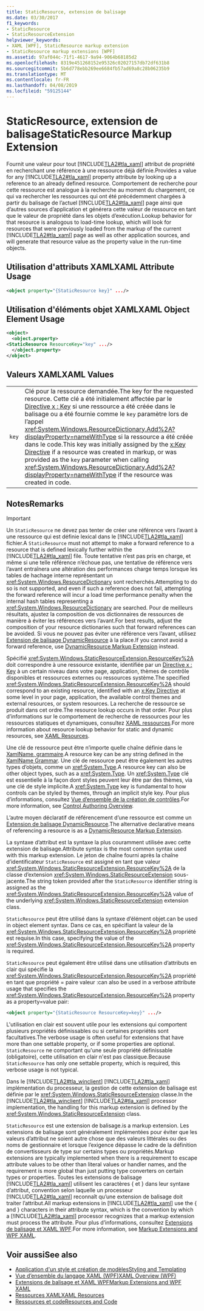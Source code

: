 ```yaml
---
title: StaticResource, extension de balisage
ms.date: 03/30/2017
f1_keywords:
- StaticResource
- StaticResourceExtension
helpviewer_keywords:
- XAML [WPF], StaticResource markup extension
- StaticResource markup extensions [WPF]
ms.assetid: 97af044c-71f1-4617-9a94-9064b68185d2
ms.openlocfilehash: 8319e451268152e95326c02027157db72df631b8
ms.sourcegitcommit: 5b6d778ebb269ee6684fb57ad69a8c28b06235b9
ms.translationtype: MT
ms.contentlocale: fr-FR
ms.lasthandoff: 04/08/2019
ms.locfileid: "59125144"
---
```

# <a name="staticresource-markup-extension"></a><span data-ttu-id="398f5-102">StaticResource, extension de balisage</span><span class="sxs-lookup"><span data-stu-id="398f5-102">StaticResource Markup Extension</span></span>
<span data-ttu-id="398f5-103">Fournit une valeur pour tout [!INCLUDE[TLA2#tla_xaml](../../../../includes/tla2sharptla-xaml-md.md)] attribut de propriété en recherchant une référence à une ressource déjà définie.</span><span class="sxs-lookup"><span data-stu-id="398f5-103">Provides a value for any [!INCLUDE[TLA2#tla_xaml](../../../../includes/tla2sharptla-xaml-md.md)] property attribute by looking up a reference to an already defined resource.</span></span> <span data-ttu-id="398f5-104">Comportement de recherche pour cette ressource est analogue à la recherche au moment du chargement, ce qui va rechercher les ressources qui ont été précédemment chargées à partir du balisage de l’actuel [!INCLUDE[TLA2#tla_xaml](../../../../includes/tla2sharptla-xaml-md.md)] page ainsi que d’autres sources d’application et générera cette valeur de ressource en tant que le valeur de propriété dans les objets d’exécution.</span><span class="sxs-lookup"><span data-stu-id="398f5-104">Lookup behavior for that resource is analogous to load-time lookup, which will look for resources that were previously loaded from the markup of the current [!INCLUDE[TLA2#tla_xaml](../../../../includes/tla2sharptla-xaml-md.md)] page as well as other application sources, and will generate that resource value as the property value in the run-time objects.</span></span>  
  
## <a name="xaml-attribute-usage"></a><span data-ttu-id="398f5-105">Utilisation d'attributs XAML</span><span class="sxs-lookup"><span data-stu-id="398f5-105">XAML Attribute Usage</span></span>  
  
```xml  
<object property="{StaticResource key}" .../>  
```  
  
## <a name="xaml-object-element-usage"></a><span data-ttu-id="398f5-106">Utilisation d'éléments objet XAML</span><span class="sxs-lookup"><span data-stu-id="398f5-106">XAML Object Element Usage</span></span>  
  
```xml  
<object>  
  <object.property>  
<StaticResource ResourceKey="key" .../>  
  </object.property>  
</object>  
```  
  
## <a name="xaml-values"></a><span data-ttu-id="398f5-107">Valeurs XAML</span><span class="sxs-lookup"><span data-stu-id="398f5-107">XAML Values</span></span>  
  
|||  
|-|-|  
|`key`|<span data-ttu-id="398f5-108">Clé pour la ressource demandée.</span><span class="sxs-lookup"><span data-stu-id="398f5-108">The key for the requested resource.</span></span> <span data-ttu-id="398f5-109">Cette clé a été initialement affectée par le [Directive x : Key](../../xaml-services/x-key-directive.md) si une ressource a été créée dans le balisage ou a été fournie comme le `key` paramètre lors de l’appel <xref:System.Windows.ResourceDictionary.Add%2A?displayProperty=nameWithType> si la ressource a été créée dans le code.</span><span class="sxs-lookup"><span data-stu-id="398f5-109">This key was initially assigned by the [x:Key Directive](../../xaml-services/x-key-directive.md) if a resource was created in markup, or was provided as the `key` parameter when calling <xref:System.Windows.ResourceDictionary.Add%2A?displayProperty=nameWithType> if the resource was created in code.</span></span>|  
  
## <a name="remarks"></a><span data-ttu-id="398f5-110">Notes</span><span class="sxs-lookup"><span data-stu-id="398f5-110">Remarks</span></span>  
  
> [!IMPORTANT]
>  <span data-ttu-id="398f5-111">Un `StaticResource` ne devez pas tenter de créer une référence vers l’avant à une ressource qui est définie lexical dans le [!INCLUDE[TLA2#tla_xaml](../../../../includes/tla2sharptla-xaml-md.md)] fichier.</span><span class="sxs-lookup"><span data-stu-id="398f5-111">A `StaticResource` must not attempt to make a forward reference to a resource that is defined lexically further within the [!INCLUDE[TLA2#tla_xaml](../../../../includes/tla2sharptla-xaml-md.md)] file.</span></span> <span data-ttu-id="398f5-112">Toute tentative n’est pas pris en charge, et même si une telle référence n’échoue pas, une tentative de référence vers l’avant entraînera une altération des performances charge temps lorsque les tables de hachage interne représentant un <xref:System.Windows.ResourceDictionary> sont recherchés.</span><span class="sxs-lookup"><span data-stu-id="398f5-112">Attempting to do so is not supported, and even if such a reference does not fail, attempting the forward reference will incur a load time performance penalty when the internal hash tables representing a <xref:System.Windows.ResourceDictionary> are searched.</span></span> <span data-ttu-id="398f5-113">Pour de meilleurs résultats, ajustez la composition de vos dictionnaires de ressources de manière à éviter les références vers l’avant.</span><span class="sxs-lookup"><span data-stu-id="398f5-113">For best results, adjust the composition of your resource dictionaries such that forward references can be avoided.</span></span> <span data-ttu-id="398f5-114">Si vous ne pouvez pas éviter une référence vers l’avant, utilisez [Extension de balisage DynamicResource](dynamicresource-markup-extension.md) à la place.</span><span class="sxs-lookup"><span data-stu-id="398f5-114">If you cannot avoid a forward reference, use [DynamicResource Markup Extension](dynamicresource-markup-extension.md) instead.</span></span>  
  
 <span data-ttu-id="398f5-115">Spécifié <xref:System.Windows.StaticResourceExtension.ResourceKey%2A> doit correspondre à une ressource existante, identifiée par un [Directive x : Key](../../xaml-services/x-key-directive.md) à un certain niveau dans votre page, application, thèmes de contrôle disponibles et ressources externes ou ressources système.</span><span class="sxs-lookup"><span data-stu-id="398f5-115">The specified <xref:System.Windows.StaticResourceExtension.ResourceKey%2A> should correspond to an existing resource, identified with an [x:Key Directive](../../xaml-services/x-key-directive.md) at some level in your page, application, the available control themes and external resources, or system resources.</span></span> <span data-ttu-id="398f5-116">La recherche de ressource se produit dans cet ordre.</span><span class="sxs-lookup"><span data-stu-id="398f5-116">The resource lookup occurs in that order.</span></span> <span data-ttu-id="398f5-117">Pour plus d’informations sur le comportement de recherche de ressources pour les ressources statiques et dynamiques, consultez [XAML ressources](xaml-resources.md).</span><span class="sxs-lookup"><span data-stu-id="398f5-117">For more information about resource lookup behavior for static and dynamic resources, see [XAML Resources](xaml-resources.md).</span></span>  
  
 <span data-ttu-id="398f5-118">Une clé de ressource peut être n’importe quelle chaîne définie dans le [XamlName, grammaire](../../xaml-services/xamlname-grammar.md).</span><span class="sxs-lookup"><span data-stu-id="398f5-118">A resource key can be any string defined in the [XamlName Grammar](../../xaml-services/xamlname-grammar.md).</span></span> <span data-ttu-id="398f5-119">Une clé de ressource peut être également les autres types d’objets, comme un <xref:System.Type>.</span><span class="sxs-lookup"><span data-stu-id="398f5-119">A resource key can also be other object types, such as a <xref:System.Type>.</span></span> <span data-ttu-id="398f5-120">Un <xref:System.Type> clé est essentielle à la façon dont styles peuvent leur être par des thèmes, via une clé de style implicite.</span><span class="sxs-lookup"><span data-stu-id="398f5-120">A <xref:System.Type> key is fundamental to how controls can be styled by themes, through an implicit style key.</span></span> <span data-ttu-id="398f5-121">Pour plus d’informations, consultez [Vue d’ensemble de la création de contrôles](../controls/control-authoring-overview.md).</span><span class="sxs-lookup"><span data-stu-id="398f5-121">For more information, see [Control Authoring Overview](../controls/control-authoring-overview.md).</span></span>  
  
 <span data-ttu-id="398f5-122">L’autre moyen déclaratif de référencement d’une ressource est comme un [Extension de balisage DynamicResource](dynamicresource-markup-extension.md).</span><span class="sxs-lookup"><span data-stu-id="398f5-122">The alternative declarative means of referencing a resource is as a [DynamicResource Markup Extension](dynamicresource-markup-extension.md).</span></span>  
  
 <span data-ttu-id="398f5-123">La syntaxe d’attribut est la syntaxe la plus couramment utilisée avec cette extension de balisage.</span><span class="sxs-lookup"><span data-stu-id="398f5-123">Attribute syntax is the most common syntax used with this markup extension.</span></span> <span data-ttu-id="398f5-124">Le jeton de chaîne fourni après la chaîne d’identificateur `StaticResource` est assigné en tant que valeur <xref:System.Windows.StaticResourceExtension.ResourceKey%2A> de la classe d’extension <xref:System.Windows.StaticResourceExtension> sous-jacente.</span><span class="sxs-lookup"><span data-stu-id="398f5-124">The string token provided after the `StaticResource` identifier string is assigned as the <xref:System.Windows.StaticResourceExtension.ResourceKey%2A> value of the underlying <xref:System.Windows.StaticResourceExtension> extension class.</span></span>  
  
 `StaticResource` <span data-ttu-id="398f5-125">peut être utilisé dans la syntaxe d’élément objet.</span><span class="sxs-lookup"><span data-stu-id="398f5-125">can be used in object element syntax.</span></span> <span data-ttu-id="398f5-126">Dans ce cas, en spécifiant la valeur de la <xref:System.Windows.StaticResourceExtension.ResourceKey%2A> propriété est requise.</span><span class="sxs-lookup"><span data-stu-id="398f5-126">In this case, specifying the value of the <xref:System.Windows.StaticResourceExtension.ResourceKey%2A> property is required.</span></span>  
  
 `StaticResource` <span data-ttu-id="398f5-127">peut également être utilisé dans une utilisation d’attributs en clair qui spécifie la <xref:System.Windows.StaticResourceExtension.ResourceKey%2A> propriété en tant que propriété = paire valeur :</span><span class="sxs-lookup"><span data-stu-id="398f5-127">can also be used in a verbose attribute usage that specifies the <xref:System.Windows.StaticResourceExtension.ResourceKey%2A> property as a property=value pair:</span></span>  
  
```xml  
<object property="{StaticResource ResourceKey=key}" .../>  
```  
  
 <span data-ttu-id="398f5-128">L'utilisation en clair est souvent utile pour les extensions qui comportent plusieurs propriétés définissables ou si certaines propriétés sont facultatives.</span><span class="sxs-lookup"><span data-stu-id="398f5-128">The verbose usage is often useful for extensions that have more than one settable property, or if some properties are optional.</span></span> <span data-ttu-id="398f5-129">`StaticResource` ne comportant qu'une seule propriété définissable (obligatoire), cette utilisation en clair n'est pas classique.</span><span class="sxs-lookup"><span data-stu-id="398f5-129">Because `StaticResource` has only one settable property, which is required, this verbose usage is not typical.</span></span>  
  
 <span data-ttu-id="398f5-130">Dans le [!INCLUDE[TLA2#tla_winclient](../../../../includes/tla2sharptla-winclient-md.md)] [!INCLUDE[TLA2#tla_xaml](../../../../includes/tla2sharptla-xaml-md.md)] implémentation du processeur, la gestion de cette extension de balisage est définie par le <xref:System.Windows.StaticResourceExtension> classe.</span><span class="sxs-lookup"><span data-stu-id="398f5-130">In the [!INCLUDE[TLA2#tla_winclient](../../../../includes/tla2sharptla-winclient-md.md)] [!INCLUDE[TLA2#tla_xaml](../../../../includes/tla2sharptla-xaml-md.md)] processor implementation, the handling for this markup extension is defined by the <xref:System.Windows.StaticResourceExtension> class.</span></span>  
  
 `StaticResource` <span data-ttu-id="398f5-131">est une extension de balisage.</span><span class="sxs-lookup"><span data-stu-id="398f5-131">is a markup extension.</span></span> <span data-ttu-id="398f5-132">Les extensions de balisage sont généralement implémentées pour éviter que les valeurs d’attribut ne soient autre chose que des valeurs littérales ou des noms de gestionnaire et lorsque l’exigence dépasse le cadre de la définition de convertisseurs de type sur certains types ou propriétés.</span><span class="sxs-lookup"><span data-stu-id="398f5-132">Markup extensions are typically implemented when there is a requirement to escape attribute values to be other than literal values or handler names, and the requirement is more global than just putting type converters on certain types or properties.</span></span> <span data-ttu-id="398f5-133">Toutes les extensions de balisage [!INCLUDE[TLA2#tla_xaml](../../../../includes/tla2sharptla-xaml-md.md)] utilisent les caractères { et } dans leur syntaxe d’attribut, convention selon laquelle un processeur [!INCLUDE[TLA2#tla_xaml](../../../../includes/tla2sharptla-xaml-md.md)] reconnaît qu’une extension de balisage doit traiter l’attribut.</span><span class="sxs-lookup"><span data-stu-id="398f5-133">All markup extensions in [!INCLUDE[TLA2#tla_xaml](../../../../includes/tla2sharptla-xaml-md.md)] use the { and } characters in their attribute syntax, which is the convention by which a [!INCLUDE[TLA2#tla_xaml](../../../../includes/tla2sharptla-xaml-md.md)] processor recognizes that a markup extension must process the attribute.</span></span> <span data-ttu-id="398f5-134">Pour plus d’informations, consultez [Extensions de balisage et XAML WPF](markup-extensions-and-wpf-xaml.md).</span><span class="sxs-lookup"><span data-stu-id="398f5-134">For more information, see [Markup Extensions and WPF XAML](markup-extensions-and-wpf-xaml.md).</span></span>  
  
## <a name="see-also"></a><span data-ttu-id="398f5-135">Voir aussi</span><span class="sxs-lookup"><span data-stu-id="398f5-135">See also</span></span>

- [<span data-ttu-id="398f5-136">Application d'un style et création de modèles</span><span class="sxs-lookup"><span data-stu-id="398f5-136">Styling and Templating</span></span>](../controls/styling-and-templating.md)
- [<span data-ttu-id="398f5-137">Vue d’ensemble du langage XAML (WPF)</span><span class="sxs-lookup"><span data-stu-id="398f5-137">XAML Overview (WPF)</span></span>](xaml-overview-wpf.md)
- [<span data-ttu-id="398f5-138">Extensions de balisage et XAML WPF</span><span class="sxs-lookup"><span data-stu-id="398f5-138">Markup Extensions and WPF XAML</span></span>](markup-extensions-and-wpf-xaml.md)
- [<span data-ttu-id="398f5-139">Ressources XAML</span><span class="sxs-lookup"><span data-stu-id="398f5-139">XAML Resources</span></span>](xaml-resources.md)
- [<span data-ttu-id="398f5-140">Ressources et code</span><span class="sxs-lookup"><span data-stu-id="398f5-140">Resources and Code</span></span>](resources-and-code.md)
